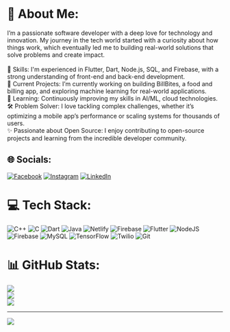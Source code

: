 # 💫 About Me:
I’m a passionate software developer with a deep love for technology and innovation. My journey in the tech world started with a curiosity about how things work, which eventually led me to building real-world solutions that solve problems and create impact.<br><br>🚀 Skills: I'm experienced in Flutter, Dart, Node.js, SQL, and Firebase, with a strong understanding of front-end and back-end development.<br>🔭 Current Projects: I’m currently working on building BillBites, a food and billing app, and exploring machine learning for real-world applications.<br>🌱 Learning: Continuously improving my skills in AI/ML, cloud technologies.<br>🛠️ Problem Solver: I love tackling complex challenges, whether it’s optimizing a mobile app’s performance or scaling systems for thousands of users.<br>✨ Passionate about Open Source: I enjoy contributing to open-source projects and learning from the incredible developer community.


## 🌐 Socials:
[![Facebook](https://img.shields.io/badge/Facebook-%231877F2.svg?logo=Facebook&logoColor=white)](https://facebook.com/https://www.facebook.com/profile.php?id=100004909861380) [![Instagram](https://img.shields.io/badge/Instagram-%23E4405F.svg?logo=Instagram&logoColor=white)](https://instagram.com/dubeyvasu1) [![LinkedIn](https://img.shields.io/badge/LinkedIn-%230077B5.svg?logo=linkedin&logoColor=white)](https://www.linkedin.com/in/vasudev-dubey-179301250) 

# 💻 Tech Stack:
![C++](https://img.shields.io/badge/c++-%2300599C.svg?style=for-the-badge&logo=c%2B%2B&logoColor=white) ![C](https://img.shields.io/badge/c-%2300599C.svg?style=for-the-badge&logo=c&logoColor=white) ![Dart](https://img.shields.io/badge/dart-%230175C2.svg?style=for-the-badge&logo=dart&logoColor=white) ![Java](https://img.shields.io/badge/java-%23ED8B00.svg?style=for-the-badge&logo=openjdk&logoColor=white) ![Netlify](https://img.shields.io/badge/netlify-%23000000.svg?style=for-the-badge&logo=netlify&logoColor=#00C7B7) ![Firebase](https://img.shields.io/badge/firebase-%23039BE5.svg?style=for-the-badge&logo=firebase) ![Flutter](https://img.shields.io/badge/Flutter-%2302569B.svg?style=for-the-badge&logo=Flutter&logoColor=white) ![NodeJS](https://img.shields.io/badge/node.js-6DA55F?style=for-the-badge&logo=node.js&logoColor=white) ![Firebase](https://img.shields.io/badge/firebase-a08021?style=for-the-badge&logo=firebase&logoColor=ffcd34) ![MySQL](https://img.shields.io/badge/mysql-4479A1.svg?style=for-the-badge&logo=mysql&logoColor=white) ![TensorFlow](https://img.shields.io/badge/TensorFlow-%23FF6F00.svg?style=for-the-badge&logo=TensorFlow&logoColor=white) ![Twilio](https://img.shields.io/badge/Twilio-F22F46?style=for-the-badge&logo=Twilio&logoColor=white) ![Git](https://img.shields.io/badge/git-%23F05033.svg?style=for-the-badge&logo=git&logoColor=white)
# 📊 GitHub Stats:
![](https://github-readme-stats.vercel.app/api?username=dubeyvasu&theme=radical&hide_border=false&include_all_commits=false&count_private=false)<br/>
![](https://github-readme-streak-stats.herokuapp.com/?user=dubeyvasu&theme=radical&hide_border=false)<br/>
![](https://github-readme-stats.vercel.app/api/top-langs/?username=dubeyvasu&theme=radical&hide_border=false&include_all_commits=false&count_private=false&layout=compact)

---
[![](https://visitcount.itsvg.in/api?id=dubeyvasu&icon=0&color=0)](https://visitcount.itsvg.in)

<!-- Proudly created with GPRM ( https://gprm.itsvg.in ) -->
